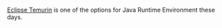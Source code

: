 [Eclipse Temurin](https://adoptium.net/temurin/releases/) is one of the options for Java Runtime Environment these days.